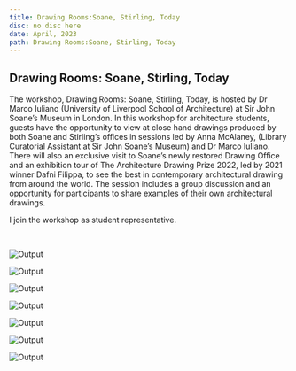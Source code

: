 ```yaml
---
title: Drawing Rooms:Soane, Stirling, Today
disc: no disc here
date: April, 2023
path: Drawing Rooms:Soane, Stirling, Today
---
```

<special>
</special>

## Drawing Rooms: Soane, Stirling, Today


The workshop, Drawing Rooms: Soane, Stirling, Today, is hosted by Dr Marco Iuliano (University of Liverpool School of Architecture) at Sir John Soane’s Museum in London. In this workshop for architecture students, guests have the opportunity to view at close hand drawings produced by both Soane and Stirling’s offices in sessions led by Anna McAlaney, (Library Curatorial Assistant at Sir John Soane’s Museum) and Dr Marco Iuliano. There will also an exclusive visit to Soane’s newly restored Drawing Office and an exhibition tour of The Architecture Drawing Prize 2022, led by 2021 winner Dafni Filippa, to see the best in contemporary architectural drawing from around the world. The session includes a group discussion and an opportunity for participants to share examples of their own architectural drawings.

I join the workshop as student representative.

</br>

![Output](../images/articles/academic_01/01.jpg)


![Output](../images/articles/academic_01/02.jpg)


![Output](../images/articles/academic_01/03.jpg)


![Output](../images/articles/academic_01/04.jpg)


![Output](../images/articles/academic_01/05.jpg)


![Output](../images/articles/academic_01/06.jpg)


![Output](../images/articles/academic_01/07.jpg)


